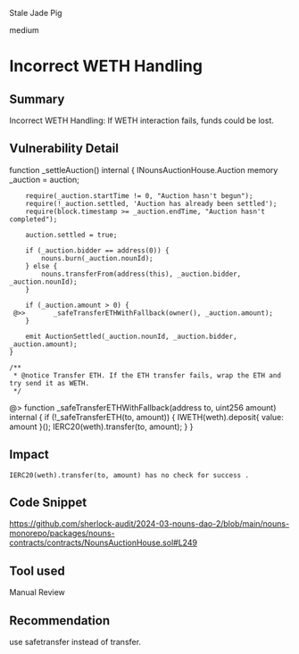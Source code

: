 Stale Jade Pig

medium

# Incorrect WETH Handling

## Summary
Incorrect WETH Handling: If WETH interaction fails, funds could be lost.
## Vulnerability Detail
  function _settleAuction() internal {
        INounsAuctionHouse.Auction memory _auction = auction;

        require(_auction.startTime != 0, "Auction hasn't begun");
        require(!_auction.settled, 'Auction has already been settled');
        require(block.timestamp >= _auction.endTime, "Auction hasn't completed");

        auction.settled = true;

        if (_auction.bidder == address(0)) {
            nouns.burn(_auction.nounId);
        } else {
            nouns.transferFrom(address(this), _auction.bidder, _auction.nounId);
        }

        if (_auction.amount > 0) {
     @>>       _safeTransferETHWithFallback(owner(), _auction.amount);
        }

        emit AuctionSettled(_auction.nounId, _auction.bidder, _auction.amount);
    }

    /**
     * @notice Transfer ETH. If the ETH transfer fails, wrap the ETH and try send it as WETH.
     */
@>    function _safeTransferETHWithFallback(address to, uint256 amount) internal {
        if (!_safeTransferETH(to, amount)) {
            IWETH(weth).deposit{ value: amount }();
            IERC20(weth).transfer(to, amount);
        }
    }
## Impact
    IERC20(weth).transfer(to, amount) has no check for success .
## Code Snippet
https://github.com/sherlock-audit/2024-03-nouns-dao-2/blob/main/nouns-monorepo/packages/nouns-contracts/contracts/NounsAuctionHouse.sol#L249
## Tool used

Manual Review

## Recommendation
use safetransfer instead of transfer.
